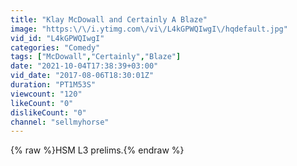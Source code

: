 ```yaml
---
title: "Klay McDowall and Certainly A Blaze"
image: "https:\/\/i.ytimg.com\/vi\/L4kGPWQIwgI\/hqdefault.jpg"
vid_id: "L4kGPWQIwgI"
categories: "Comedy"
tags: ["McDowall","Certainly","Blaze"]
date: "2021-10-04T17:38:39+03:00"
vid_date: "2017-08-06T18:30:01Z"
duration: "PT1M53S"
viewcount: "120"
likeCount: "0"
dislikeCount: "0"
channel: "sellmyhorse"
---
```

{% raw %}HSM L3 prelims.{% endraw %}
